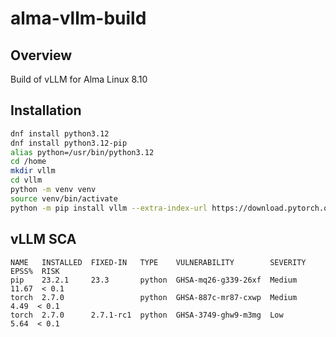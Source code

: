 # alma-vllm-build
## Overview
Build of vLLM for Alma Linux 8.10
## Installation
```bash
dnf install python3.12
dnf install python3.12-pip
alias python=/usr/bin/python3.12
cd /home
mkdir vllm
cd vllm
python -m venv venv
source venv/bin/activate
python -m pip install vllm --extra-index-url https://download.pytorch.org/whl/cu124
```
## vLLM SCA
```text
NAME   INSTALLED  FIXED-IN   TYPE    VULNERABILITY        SEVERITY  EPSS%  RISK  
pip    23.2.1     23.3       python  GHSA-mq26-g339-26xf  Medium    11.67  < 0.1  
torch  2.7.0                 python  GHSA-887c-mr87-cxwp  Medium     4.49  < 0.1  
torch  2.7.0      2.7.1-rc1  python  GHSA-3749-ghw9-m3mg  Low        5.64  < 0.1
```


